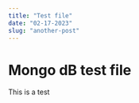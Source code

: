 ```yaml
---
title: "Test file"
date: "02-17-2023"
slug: "another-post"
---
```


# Mongo dB test file

This is a test
